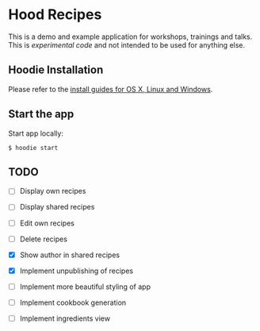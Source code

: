 # Hood Recipes

This is a demo and example application for workshops, trainings and talks. This
is *experimental code* and not intended to be used for anything else.

## Hoodie Installation

Please refer to the [install guides for OS X, Linux and Windows](http://hood.ie/#installation).

## Start the app

Start app locally:

    $ hoodie start

## TODO

* [ ] Display own recipes
* [ ] Display shared recipes
* [ ] Edit own recipes
* [ ] Delete recipes
* [x] Show author in shared recipes
* [x] Implement unpublishing of recipes
* [ ] Implement more beautiful styling of app
* [ ] Implement cookbook generation
* [ ] Implement ingredients view

